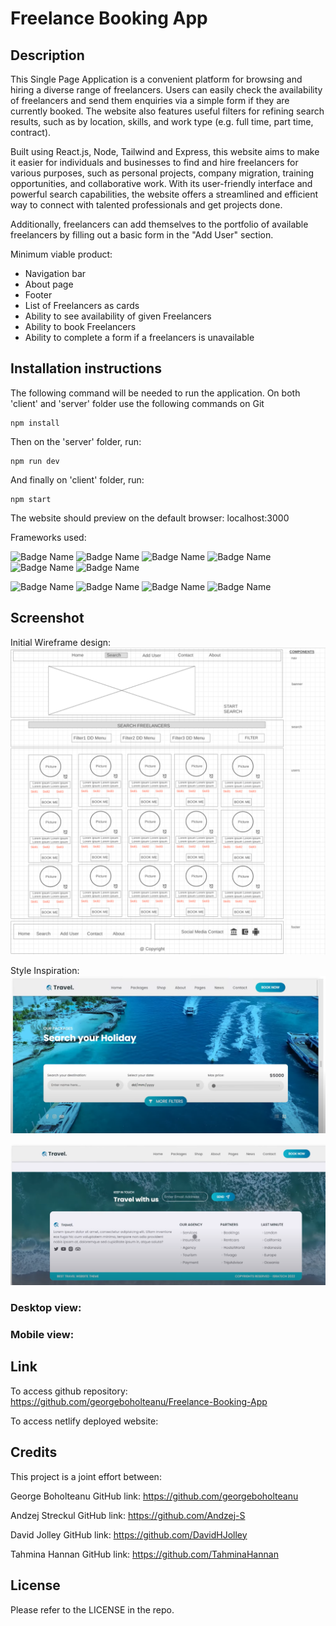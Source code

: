 # Freelance Booking App

## Description
This Single Page Application is a convenient platform for browsing and hiring a diverse range of freelancers. Users can easily check the availability of freelancers and send them enquiries via a simple form if they are currently booked. The website also features useful filters for refining search results, such as by location, skills, and work type (e.g. full time, part time, contract).

Built using React.js, Node, Tailwind and Express, this website aims to make it easier for individuals and businesses to find and hire freelancers for various purposes, such as personal projects, company migration, training opportunities, and collaborative work. With its user-friendly interface and powerful search capabilities, the website offers a streamlined and efficient way to connect with talented professionals and get projects done.

Additionally, freelancers can add themselves to the portfolio of available freelancers by filling out a basic form in the "Add User" section.

Minimum viable product:
* Navigation bar
* About page
* Footer
* List of Freelancers as cards
* Ability to see availability of given Freelancers
* Ability to book Freelancers
* Ability to complete a form if a freelancers is unavailable


## Installation instructions
The following command will be needed to run the application. On both 'client' and 'server' folder use the following commands on Git

```
npm install
```
Then on the 'server' folder, run:
```
npm run dev
```
And finally on 'client' folder, run:
```
npm start
```
The website should preview on the default browser: localhost:3000

Frameworks used:

![Badge Name](https://img.shields.io/badge/HTML5-E34F26?style=for-the-badge&logo=html5&logoColor=white)
![Badge Name](https://img.shields.io/badge/JavaScript-323330?style=for-the-badge&logo=javascript&logoColor=F7DF1E)
![Badge Name](https://img.shields.io/badge/React-20232A?style=for-the-badge&logo=react&logoColor=61DAFB)
![Badge Name](https://img.shields.io/badge/Node.js-339933?style=for-the-badge&logo=nodedotjs&logoColor=white)
![Badge Name](https://img.shields.io/badge/Tailwind_CSS-38B2AC?style=for-the-badge&logo=tailwind-css&logoColor=white)
![Badge Name](https://img.shields.io/badge/Express-000000.svg?style=for-the-badge&logo=Express&logoColor=white)

![Badge Name](https://img.shields.io/badge/GIT-E44C30?style=for-the-badge&logo=git&logoColor=white)
![Badge Name](https://img.shields.io/badge/VSCode-0078D4?style=for-the-badge&logo=visual%20studio%20code&logoColor=white) 
![Badge Name](https://img.shields.io/badge/GitHub-181717.svg?style=for-the-badge&logo=GitHub&logoColor=white)
![Badge Name](https://img.shields.io/badge/Netlify-00C7B7.svg?style=for-the-badge&logo=Netlify&logoColor=white)

## Screenshot
Initial Wireframe design:
![Screenshot-of-Wireframe](/client/public/assets/images/Wireframe.png)


Style Inspiration:
![Screenshot-of-design-inspiration-Banner](/client/public/assets/images/Youtube-ReactJs-Travel-website-design-inspo-banner-byIzraTech.png)


![Screenshot-of-design-inspiration-Footer](/client/public/assets/images/Youtube-ReactJs-Travel-website-design-inspo-footer-byIzraTech.png)



### Desktop view:



### Mobile view:



## Link

To access github repository:
https://github.com/georgeboholteanu/Freelance-Booking-App


To access netlify deployed website:


## Credits

This project is a joint effort between:

George Boholteanu
GitHub link: https://github.com/georgeboholteanu

Andzej Streckul
GitHub link: https://github.com/Andzej-S

David Jolley
GitHub link: https://github.com/DavidHJolley

Tahmina Hannan
GitHub link: https://github.com/TahminaHannan

## License

Please refer to the LICENSE in the repo.